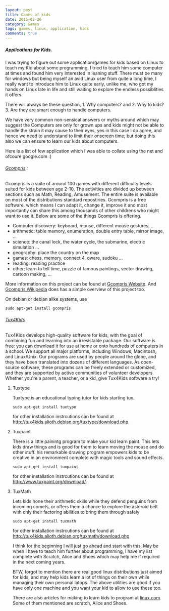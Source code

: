 ```yaml
---
layout: post
title: Games of kids
date: 2015-02-26
category: Games
tags: games, linux, application, kids
comments: true
---
```


##### Applications for Kids.
I was trying to figure out some application/games for kids based on Linux to teach my Kid about some programming, I tried to teach him some computer at times and found him very interested in leaning stuff. There must be many for windows but being myself an avid Linux user from quite a long time, I really want to introduce him to Linux quite early, unlike me, who got my hands on Linux late in life and still waiting to explore the endless possiblities it offers.<a id="sec-1" name="sec-1"></a>

There will always be these question, 1. Why computers? and 2. Why to kids? 3. Are they are smart enough to handle computers. 

We have very common non-sensical answers or myths around which may suggest the Computers are only for grown ups and kids might not be able to handle the strain it may cause to their eyes, yes in this case I do agree, and hence we need to understand to limit their onscreen time; but doing this also we can ensure to learn our kids about computers.

Here is a list of few application which I was able to collate using the net and ofcoure google.com :)

###### [Gcompris](http://gcompris.net/index-en.html) :<a id="sec-1-0-1" name="sec-1-0-1"></a>

Gcompris is a suite of around 100 games with different difficulty levels suited for kids between age 2-10, The activities are divided up between sections such as Math, Reading, Amusement. The entire suite is available on most of the distributions standard repostiries. Gcompris is a free software, which means I can adapt it, change it, improve it and most importantly can share this among thousands of other childrens who might want to use it. Below are some of the things Gcompris is offering.

-   Computer discovery: keyboard, mouse, different mouse gestures, &#x2026;
-   arithmetic: table memory, enumeration, double entry table, mirror image, &#x2026;
-   science: the canal lock, the water cycle, the submarine, electric simulation &#x2026;
-   geography: place the country on the map
-   games: chess, memory, connect 4, oware, sudoku &#x2026;
-   reading: reading practice
-   other: learn to tell time, puzzle of famous paintings, vector drawing, cartoon making, &#x2026;

More information on this project can be found at [Gcompris Website](http://gcompris.net/index-en.html). And [Gcompris Wikipedia](http://en.wikipedia.org/wiki/GCompris) does has a simple overview of this project too.

On debian or debian alike systems, use

    sudo apt-get install gcompris

###### [Tux4Kids](http://tux4kids.alioth.debian.org/)<a id="sec-1-0-2" name="sec-1-0-2"></a>

Tux4Kids develops high-quality software for kids, with the goal of combining fun and learning into an irresistable package. Our software is free: you can download it for use at home or onto hundreds of computers in a school. We support all major platforms, including Windows, Macintosh, and Linux/Unix. Our programs are used by people around the globe, and they have been translated into dozens of different languages. As open-source software, these programs can be freely extended or customized, and they are supported by active communities of volunteer developers.
Whether you're a parent, a teacher, or a kid, give Tux4Kids software a try!

1.  Tuxtype

    Tuxtype is an educational typing tutor for kids starting tux. 
    
        sudo apt-get install tuxtype
    
    for other installation instrcutions can be found at <http://tux4kids.alioth.debian.org/tuxtype/download.php>.

2.  Tuxpaint

    There is a little painintg program to make your kid learn paint. This lets kids draw things and is good for them to learn moving the mouse and do other stuff. his remarkable drawing program empowers kids to be creative in an environment complete with magic tools and sound effects.
    
        sudo apt-get install tuxpaint
    
    for other installation instrcutions can be found at <http://www.tuxpaint.org/download/>.

3.  TuxMath

    Lets kids hone their arithmetic skills while they defend penguins from incoming comets, or offers them a chance to explore the asteroid belt with only their factoring abilities to bring them through safely  
    
        sudo apt-get install tuxmath
    
    for other installation instrcutions can be found at <http://tux4kids.alioth.debian.org/tuxmath/download.php>
    
    I think for the beginning I will just go ahead and start with this.  May be when I have to teach him further about programming, I have my list complete with Scratch, Alice and Shoes which may help me if required in the next coming years.
    
    BTW, forgot to mention there are real good linux distributions just aimed for kids, and may help kids learn a lot of things on their own while managing their own personal latops. The above utilities are good if you have only one machine and you want your kid to allow to use these too.
    
    There are also articles for making to learn kids to program at [linux.com](http://archive09.linux.com/feature/155203). Some of them mentioned are scratch, Alice and Shoes.
